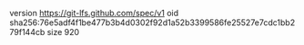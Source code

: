 version https://git-lfs.github.com/spec/v1
oid sha256:76e5adf4f1be477b3b4d0302f92d1a52b3399586fe25527e7cdc1bb279f144cb
size 920
